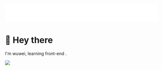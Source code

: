 [![github-profile](https://github.com/fencesitter1/pictures/blob/master/img/2024/01/05/helloi-am-wuwei_20-11-34.svg)](https://www.calligrapher.ai/)
# 👋 Hey there

I'm wuwei, learning front-end .

<img src="https://github-readme-stats.vercel.app/api?username=fencesitter1"/>

